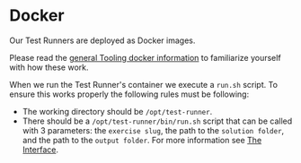 # Docker

Our Test Runners are deployed as Docker images.

Please read the [general Tooling docker information](/docs/building/tooling/test-runners/docker) to familiarize yourself with how these work.

When we run the Test Runner's container we execute a `run.sh` script.
To ensure this works properly the following rules must be following:

- The working directory should be `/opt/test-runner`.
- There should be a `/opt/test-runner/bin/run.sh` script that can be called with 3 parameters:
  the `exercise slug`, the path to the `solution folder`, and the path to the `output folder`.
  For more information see [The Interface](/docs/building/tooling/test-runners/interface).
